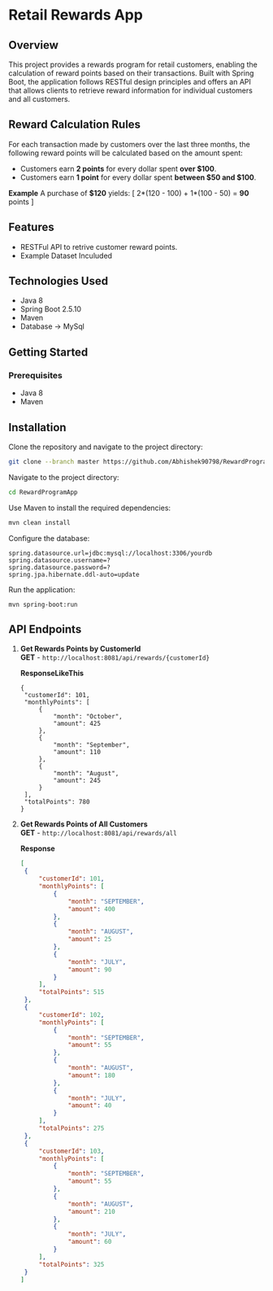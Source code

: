 # Retail Rewards App

## Overview
This project provides a rewards program for retail customers, enabling the calculation of reward points based on their transactions. Built with Spring Boot,
the application follows RESTful design principles and offers an API that allows clients to retrieve reward information for individual customers and all customers.

## Reward Calculation Rules
For each transaction made by customers over the last three months, the following reward points will be calculated based on the amount spent:
- Customers earn **2 points** for every dollar spent **over $100**.
- Customers earn **1 point** for every dollar spent **between $50 and $100**.

**Example**
A purchase of **$120** yields: [ 2*(120 - 100) + 1*(100 - 50) = **90** points ]

## Features
- RESTFul API to retrive customer reward points.
- Example Dataset Inculuded

## Technologies Used
- Java 8
- Spring Boot 2.5.10
- Maven
- Database -> MySql

## Getting Started

### Prerequisites
- Java 8
- Maven

## Installation

Clone the repository and navigate to the project directory:

```bash
git clone --branch master https://github.com/Abhishek90798/RewardProgramApp.git
```
Navigate to the project directory:

```bash
cd RewardProgramApp
```
Use Maven to install the required dependencies:

```bash
mvn clean install
```

Configure the database:
```
spring.datasource.url=jdbc:mysql://localhost:3306/yourdb
spring.datasource.username=?
spring.datasource.password=?
spring.jpa.hibernate.ddl-auto=update
```

Run the application:
```
mvn spring-boot:run
```



## API Endpoints

1. **Get Rewards Points by CustomerId**  
   **GET** - `http://localhost:8081/api/rewards/{customerId}`
   
   **ResponseLikeThis**
   ```
   {
    "customerId": 101,
    "monthlyPoints": [
        {
            "month": "October",
            "amount": 425
        },
        {
            "month": "September",
            "amount": 110
        },
        {
            "month": "August",
            "amount": 245
        }
    ],
    "totalPoints": 780
   }
   ```

3. **Get Rewards Points of All Customers**  
   **GET** - `http://localhost:8081/api/rewards/all`

   **Response**
   ```json
   [
    {
        "customerId": 101,
        "monthlyPoints": [
            {
                "month": "SEPTEMBER",
                "amount": 400
            },
            {
                "month": "AUGUST",
                "amount": 25
            },
            {
                "month": "JULY",
                "amount": 90
            }
        ],
        "totalPoints": 515
    },
    {
        "customerId": 102,
        "monthlyPoints": [
            {
                "month": "SEPTEMBER",
                "amount": 55
            },
            {
                "month": "AUGUST",
                "amount": 180
            },
            {
                "month": "JULY",
                "amount": 40
            }
        ],
        "totalPoints": 275
    },
    {
        "customerId": 103,
        "monthlyPoints": [
            {
                "month": "SEPTEMBER",
                "amount": 55
            },
            {
                "month": "AUGUST",
                "amount": 210
            },
            {
                "month": "JULY",
                "amount": 60
            }
        ],
        "totalPoints": 325
    }
   ]
   ```


